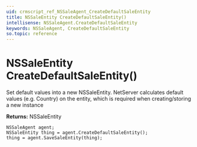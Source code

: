 ```yaml
---
uid: crmscript_ref_NSSaleAgent_CreateDefaultSaleEntity
title: NSSaleEntity CreateDefaultSaleEntity()
intellisense: NSSaleAgent.CreateDefaultSaleEntity
keywords: NSSaleAgent, CreateDefaultSaleEntity
so.topic: reference
---
```


# NSSaleEntity CreateDefaultSaleEntity()
	  
Set default values into a new NSSaleEntity.
NetServer calculates default values (e.g. Country) on the entity, which is required when creating/storing a new instance
	  
**Returns:** NSSaleEntity

```crmscript
NSSaleAgent agent;
NSSaleEntity thing = agent.CreateDefaultSaleEntity();
thing = agent.SaveSaleEntity(thing);
```

